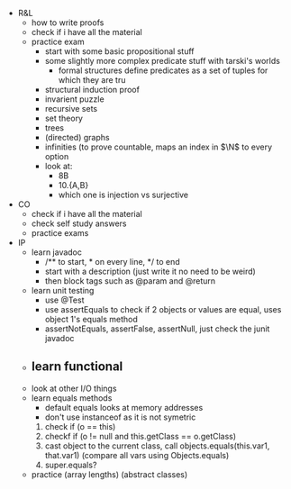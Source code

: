 - R&L
   - how to write proofs
   - check if i have all the material
   - practice exam
      - start with some basic propositional stuff
      - some slightly more complex predicate stuff with tarski's worlds
         - formal structures define predicates as a set of tuples for which they are tru<Up>
      - structural induction proof
      - invarient puzzle
      - recursive sets
      - set theory
      - trees
      - (directed) graphs
      - infinities (to prove countable, maps an index in $\N$ to every option 
      - look at:
         - 8B
         - 10.{A,B}
         - which one is injection vs surjective 
- CO 
   - check if i have all the material
   - check self study answers
   - practice exams 
- IP
   - learn javadoc
      - /** to start, * on every line, */ to end
      - start with a description (just write it no need to be weird)
      - then block tags such as @param and @return
   - learn unit testing
      - use @Test 
      - use assertEquals to check if 2 objects or values are equal, uses object 1's equals method 
      - assertNotEquals, assertFalse, assertNull, just check the junit javadoc
   - learn functional
      - 
   - look at other I/O things
   - learn equals methods
      - default equals looks at memory addresses
      - don't use instanceof as it is not symetric 
      1. check if (o == this)
      2. checkf if (o != null and this.getClass == o.getClass)
      3. cast object to the current class, call objects.equals(this.var1, that.var1) (compare all vars using Objects.equals)
      4. super.equals?
   - practice (array lengths) (abstract classes)
